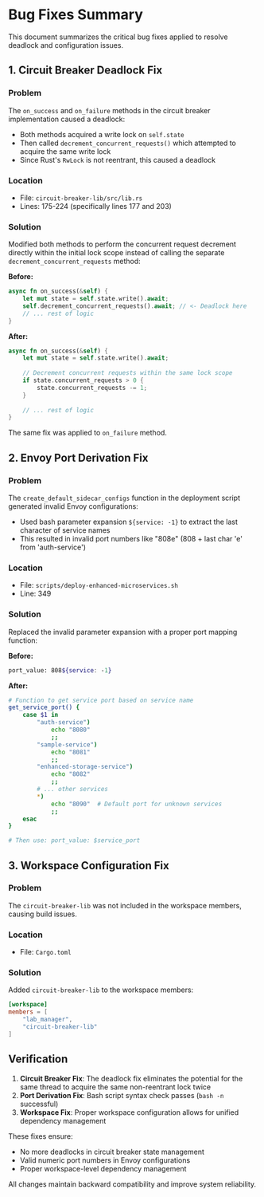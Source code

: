 # Bug Fixes Summary

This document summarizes the critical bug fixes applied to resolve deadlock and configuration issues.

## 1. Circuit Breaker Deadlock Fix

### Problem
The `on_success` and `on_failure` methods in the circuit breaker implementation caused a deadlock:

- Both methods acquired a write lock on `self.state`
- Then called `decrement_concurrent_requests()` which attempted to acquire the same write lock
- Since Rust's `RwLock` is not reentrant, this caused a deadlock

### Location
- File: `circuit-breaker-lib/src/lib.rs`
- Lines: 175-224 (specifically lines 177 and 203)

### Solution
Modified both methods to perform the concurrent request decrement directly within the initial lock scope instead of calling the separate `decrement_concurrent_requests` method:

**Before:**
```rust
async fn on_success(&self) {
    let mut state = self.state.write().await;
    self.decrement_concurrent_requests().await; // <- Deadlock here
    // ... rest of logic
}
```

**After:**
```rust
async fn on_success(&self) {
    let mut state = self.state.write().await;
    
    // Decrement concurrent requests within the same lock scope
    if state.concurrent_requests > 0 {
        state.concurrent_requests -= 1;
    }
    
    // ... rest of logic
}
```

The same fix was applied to `on_failure` method.

## 2. Envoy Port Derivation Fix

### Problem
The `create_default_sidecar_configs` function in the deployment script generated invalid Envoy configurations:

- Used bash parameter expansion `${service: -1}` to extract the last character of service names
- This resulted in invalid port numbers like "808e" (808 + last char 'e' from 'auth-service')

### Location
- File: `scripts/deploy-enhanced-microservices.sh`
- Line: 349

### Solution
Replaced the invalid parameter expansion with a proper port mapping function:

**Before:**
```bash
port_value: 808${service: -1}
```

**After:**
```bash
# Function to get service port based on service name
get_service_port() {
    case $1 in
        "auth-service")
            echo "8080"
            ;;
        "sample-service")
            echo "8081"
            ;;
        "enhanced-storage-service")
            echo "8082"
            ;;
        # ... other services
        *)
            echo "8090"  # Default port for unknown services
            ;;
    esac
}

# Then use: port_value: $service_port
```

## 3. Workspace Configuration Fix

### Problem
The `circuit-breaker-lib` was not included in the workspace members, causing build issues.

### Location
- File: `Cargo.toml`

### Solution
Added `circuit-breaker-lib` to the workspace members:

```toml
[workspace]
members = [
    "lab_manager",
    "circuit-breaker-lib"
]
```

## Verification

1. **Circuit Breaker Fix**: The deadlock fix eliminates the potential for the same thread to acquire the same non-reentrant lock twice
2. **Port Derivation Fix**: Bash script syntax check passes (`bash -n` successful)
3. **Workspace Fix**: Proper workspace configuration allows for unified dependency management

These fixes ensure:
- No more deadlocks in circuit breaker state management
- Valid numeric port numbers in Envoy configurations
- Proper workspace-level dependency management

All changes maintain backward compatibility and improve system reliability.